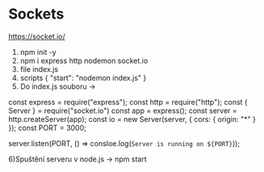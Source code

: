 # Sockets

https://socket.io/

1) npm init -y
2) npm i express http nodemon socket.io
3) file index.js
4) scripts { "start": "nodemon index.js" } 
5) Do index.js souboru -> 

const express = require("express");
const http = require("http");
const { Server } = require("socket.io")
const app = express();
const server = http.createServer(app);
const io = new Server(server, {
   cors: {
       origin: "*"
   } 
});
const PORT = 3000;

server.listen(PORT, () => consloe.log(`Server is running on ${PORT}`));

6)Spuštění serveru v node.js -> npm start 

